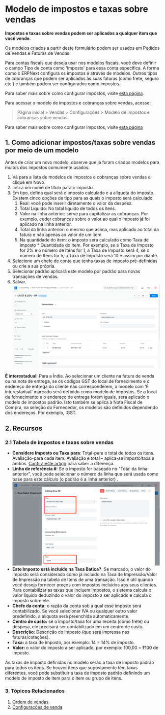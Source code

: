 # Modelo de impostos e taxas sobre vendas



**Impostos e taxas sobre vendas podem ser aplicados a qualquer item que você vende.**


Os modelos criados a partir deste formulário podem ser usados ​​em Pedidos de Vendas e Faturas de Vendas.


Para contas fiscais que deseja usar nos modelos fiscais, você deve definir o campo Tipo de conta como 'Imposto' para essa conta específica. A forma como o ERPNext configura os impostos é através de modelos. Outros tipos de cobranças que
podem ser aplicados às suas faturas (como frete, seguro etc.) e também podem ser configurados como impostos.


Para saber mais sobre como configurar impostos, visite [esta página](/docs/pt/setting-up/setting-up-taxes).


Para acessar o modelo de impostos e cobranças sobre vendas, acesse:



> 
> Página inicial > Vendas > Configurações > Modelo de impostos e cobranças sobre vendas
> 
> 
> 


Para saber mais sobre como configurar impostos, visite [esta página](/docs/pt/setting-up/setting-up-taxes)


## 1. Como adicionar impostos/taxas sobre vendas por meio de um modelo


Antes de criar um novo modelo, observe que já foram criados modelos para muitos dos impostos comumente usados.


1. Vá para a lista de modelos de impostos e cobranças sobre vendas e clique em Novo.
2. Insira um nome de título para o imposto.
3. Em tipo, defina qual será o imposto calculado e a alíquota do imposto. Existem cinco opções de tipo para as quais o imposto será calculado.
	1. Real: você pode inserir diretamente o valor da despesa.
	2. Total Líquido: No total líquido de todos os itens.
	3. Valor na linha anterior: serve para capitalizar as cobranças. Por exemplo, ceder cobranças sobre o valor ao qual o imposto já foi aplicado na linha anterior.
	4. Total da linha anterior: o mesmo que acima, mas aplicado ao total da fatura e não apenas ao valor de um item.
	5. Na quantidade do item: o imposto será calculado como Taxa de imposto \* Quantidade do item. Por exemplo, se a Taxa de Imposto for 2% e o número de Itens for 1, a Taxa de Imposto será 4, se o número de Itens for 5, a Taxa de Imposto será 10 e assim por diante.
4. Selecione um chefe de conta que tenha taxas de imposto pré-definidas ou crie a sua própria.
5. Selecionar padrão aplicará este modelo por padrão para novas transações de vendas.
6. Salvar.
![Impostos sobre vendas](/files/sales-taxes.png)


**É interestadual**: Para a Índia. Ao selecionar um cliente na fatura de venda ou na nota de entrega, se os códigos GST do local de fornecimento e o endereço de entrega do cliente não corresponderem, o modelo com 'É interestadual' marcado será definido como modelo de impostos. Se o local de fornecimento e o endereço de entrega forem iguais, será aplicado o modelo de impostos padrão. Isto também se aplica à Nota Fiscal de Compra, na seleção do Fornecedor, os modelos são definidos dependendo dos endereços. Por exemplo, IGST.


## 2. Recursos


### 2.1 Tabela de impostos e taxas sobre vendas


* **Considere Imposto ou Taxa para**: Total-para o total de todos os itens. Avaliação-para cada item. Avaliação e total – aplica-se imposto/taxa a ambos. [Confira este artigo](/docs/pt/accounts/articles/what-is-the-differences-of-total-and-valuation-in-tax-and-charges) para saber a diferença.
* **Linha de referência #**: Se o imposto for baseado no "Total da linha anterior", você pode selecionar o número da linha que será usada como base para este cálculo (o padrão é a linha anterior) .
![Tabela de impostos sobre vendas](/files/sales-taxes-table.png)
* **Este Imposto está incluído na Taxa Batica?**: Se marcado, o valor do imposto será considerado como já incluído na Taxa de Impressão/Valor de Impressão na tabela de Itens de uma transação. Isso é útil quando você deseja fornecer preços com impostos incluídos aos seus clientes. Para contabilizar as taxas que incluem impostos, o sistema calcula o valor líquido deduzindo o valor do imposto a ser aplicado e calcula o imposto sobre ele.
* **Chefe da conta:** o razão da conta sob a qual esse imposto será contabilizado. Se você selecionar IVA ou qualquer outro valor predefinido, a alíquota será preenchida automaticamente.
* **Centro de custo:** se o imposto/taxa for uma receita (como frete) ou despesa, ele precisará ser contabilizado em um centro de custo.
* **Descrição:** Descrição do imposto (que será impressa nas faturas/cotações).
* **Taxa:** a taxa de imposto, por exemplo: 14 = 14% de imposto.
* **Valor:** o valor do imposto a ser aplicado, por exemplo: 100,00 = ₹100 de imposto.


As taxas de imposto definidas no modelo serão a taxa de imposto padrão para todos os itens. Se houver itens que supostamente têm taxas diferentes, você pode substituir a taxa de imposto padrão definindo um modelo de imposto de item para o item ou grupo de itens.


### 3. Tópicos Relacionados


1. [Ordem de vendas](/docs/pt/selling/sales-order)
2. [Configurações de venda](/docs/pt/selling/selling-settings)



